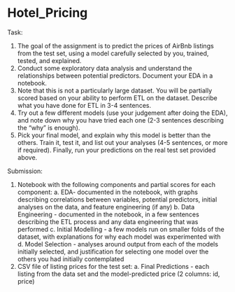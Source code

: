 # Hotel_Pricing
Task:
1. The goal of the assignment is to predict the prices of AirBnb listings from the test set, using a model carefully selected by you, trained, tested, and explained.
2. Conduct some exploratory data analysis and understand the relationships between potential predictors. Document your EDA in a notebook.
3. Note that this is not a particularly large dataset. You will be partially scored based on your ability to perform ETL on the dataset. Describe what you have done for ETL in 3-4 sentences.
4. Try out a few different models (use your judgement after doing the EDA), and note down why you have tried each one (2-3 sentences describing the “why” is enough).
5. Pick your final model, and explain why this model is better than the others. Train it, test it, and list out your analyses (4-5 sentences, or more if required). Finally, run your predictions on the real test set provided above.

Submission:
1. Notebook with the following components and partial scores for each component:
a. EDA- documented in the notebook, with graphs describing correlations between variables, potential predictors, initial analyses on the data, and feature engineering (if any)
b. Data Engineering - documented in the notebook, in a few sentences describing the ETL process and any data engineering that was performed
c. Initial Modelling - a few models run on smaller folds of the dataset, with explanations for why each model was experimented with
d. Model Selection - analyses around output from each of the models initially selected, and justification for selecting one model over the others you had initially contemplated
2. CSV file of listing prices for the test set:
a. Final Predictions - each listing from the data set and the model-predicted price (2 columns: id, price)
